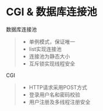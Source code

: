 
CGI & 数据库连接池
===============
数据库连接池
> * 单例模式，保证唯一
> * list实现连接池
> * 连接池为静态大小
> * 互斥锁实现线程安全

CGI  
> * HTTP请求采用POST方式
> * 登录用户名和密码校验
> * 用户注册及多线程注册安全